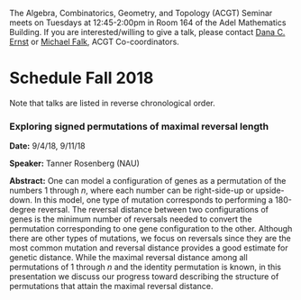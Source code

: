 The Algebra, Combinatorics, Geometry, and Topology (ACGT) Seminar meets on Tuesdays at 12:45-2:00pm in Room 164 of the Adel Mathematics Building. If you are interested/willing to give a talk, please contact [Dana C. Ernst](http://danaernst.com) or [Michael Falk](http://www.cefns.nau.edu/~falk/), ACGT Co-coordinators.

# Schedule Fall 2018 #

Note that talks are listed in reverse chronological order.

### Exploring signed permutations of maximal reversal length

**Date:** 9/4/18, 9/11/18

**Speaker:** Tanner Rosenberg (NAU)

**Abstract:** One can model a configuration of genes as a permutation of the numbers 1 through $n$, where each number can be right-side-up or upside-down. In this model, one type of mutation corresponds to performing a 180-degree reversal. The reversal distance between two configurations of genes is the minimum number of reversals needed to convert the permutation corresponding to one gene configuration to the other. Although there are other types of mutations, we focus on reversals since they are the most common mutation and reversal distance provides a good estimate for genetic distance. While the maximal reversal distance among all permutations of 1 through $n$ and the identity permutation is known, in this presentation we discuss our progress toward describing the structure of permutations that attain the maximal reversal distance.
